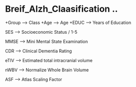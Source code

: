 # Breif_Alzh_Claasification ..


+Group --> Class
+Age --> Age
+EDUC --> Years of Education

SES --> Socioeconomic Status / 1-5

MMSE --> Mini Mental State Examination

CDR --> Clinical Dementia Rating

eTIV --> Estimated total intracranial volume

nWBV --> Normalize Whole Brain Volume

ASF --> Atlas Scaling Factor

